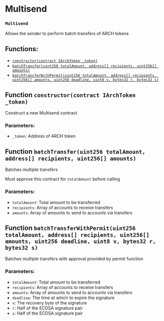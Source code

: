 # Multisend

### `Multisend`

Allows the sender to perform batch transfers of ARCH tokens

## Functions:

* [`constructor(contract IArchToken _token)`](multisend.md#Multisend-constructor-contract-IArchToken-)
* [`batchTransfer(uint256 totalAmount, address[] recipients, uint256[] amounts)`](multisend.md#Multisend-batchTransfer-uint256-address---uint256---)
* [`batchTransferWithPermit(uint256 totalAmount, address[] recipients, uint256[] amounts, uint256 deadline, uint8 v, bytes32 r, bytes32 s)`](multisend.md#Multisend-batchTransferWithPermit-uint256-address---uint256---uint256-uint8-bytes32-bytes32-)

## Function `constructor(contract IArchToken _token)` <a id="Multisend-constructor-contract-IArchToken-"></a>

Construct a new Multisend contract

### Parameters:

* `_token`: Address of ARCH token

## Function `batchTransfer(uint256 totalAmount, address[] recipients, uint256[] amounts)` <a id="Multisend-batchTransfer-uint256-address---uint256---"></a>

Batches multiple transfers

Must approve this contract for `totalAmount` before calling

### Parameters:

* `totalAmount`: Total amount to be transferred
* `recipients`: Array of accounts to receive transfers
* `amounts`: Array of amounts to send to accounts via transfers

## Function `batchTransferWithPermit(uint256 totalAmount, address[] recipients, uint256[] amounts, uint256 deadline, uint8 v, bytes32 r, bytes32 s)` <a id="Multisend-batchTransferWithPermit-uint256-address---uint256---uint256-uint8-bytes32-bytes32-"></a>

Batches multiple transfers with approval provided by permit function

### Parameters:

* `totalAmount`: Total amount to be transferred
* `recipients`: Array of accounts to receive transfers
* `amounts`: Array of amounts to send to accounts via transfers
* `deadline`: The time at which to expire the signature
* `v`: The recovery byte of the signature
* `r`: Half of the ECDSA signature pair
* `s`: Half of the ECDSA signature pair

